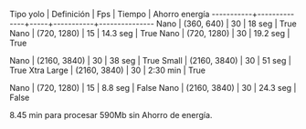 Tipo yolo  | Definición   | Fps | Tiempo    | Ahorro energía
-----------+--------------+-----+-----------+---------------
Nano       | (360, 640)   | 30  | 18 seg    | True
Nano       | (720, 1280)  | 15  | 14.3 seg  | True
Nano       | (720, 1280)  | 30  | 19.2 seg  | True

Nano       | (2160, 3840) | 30  | 38 seg    | True
Small      | (2160, 3840) | 30  | 51 seg    | True
Xtra Large | (2160, 3840) | 30  | 2:30 min  | True


Nano       | (720, 1280)  | 15  | 8.8 seg   | False
Nano       | (2160, 3840) | 30  | 24.3 seg  | False


8.45 min para procesar 590Mb sin Ahorro de energía.
